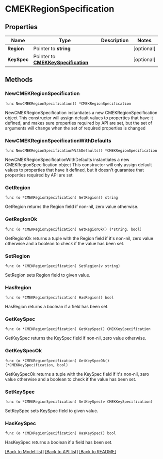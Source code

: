 # CMEKRegionSpecification

## Properties

Name | Type | Description | Notes
------------ | ------------- | ------------- | -------------
**Region** | Pointer to **string** |  | [optional] 
**KeySpec** | Pointer to [**CMEKKeySpecification**](CMEKKeySpecification.md) |  | [optional] 

## Methods

### NewCMEKRegionSpecification

`func NewCMEKRegionSpecification() *CMEKRegionSpecification`

NewCMEKRegionSpecification instantiates a new CMEKRegionSpecification object
This constructor will assign default values to properties that have it defined,
and makes sure properties required by API are set, but the set of arguments
will change when the set of required properties is changed

### NewCMEKRegionSpecificationWithDefaults

`func NewCMEKRegionSpecificationWithDefaults() *CMEKRegionSpecification`

NewCMEKRegionSpecificationWithDefaults instantiates a new CMEKRegionSpecification object
This constructor will only assign default values to properties that have it defined,
but it doesn't guarantee that properties required by API are set

### GetRegion

`func (o *CMEKRegionSpecification) GetRegion() string`

GetRegion returns the Region field if non-nil, zero value otherwise.

### GetRegionOk

`func (o *CMEKRegionSpecification) GetRegionOk() (*string, bool)`

GetRegionOk returns a tuple with the Region field if it's non-nil, zero value otherwise
and a boolean to check if the value has been set.

### SetRegion

`func (o *CMEKRegionSpecification) SetRegion(v string)`

SetRegion sets Region field to given value.

### HasRegion

`func (o *CMEKRegionSpecification) HasRegion() bool`

HasRegion returns a boolean if a field has been set.

### GetKeySpec

`func (o *CMEKRegionSpecification) GetKeySpec() CMEKKeySpecification`

GetKeySpec returns the KeySpec field if non-nil, zero value otherwise.

### GetKeySpecOk

`func (o *CMEKRegionSpecification) GetKeySpecOk() (*CMEKKeySpecification, bool)`

GetKeySpecOk returns a tuple with the KeySpec field if it's non-nil, zero value otherwise
and a boolean to check if the value has been set.

### SetKeySpec

`func (o *CMEKRegionSpecification) SetKeySpec(v CMEKKeySpecification)`

SetKeySpec sets KeySpec field to given value.

### HasKeySpec

`func (o *CMEKRegionSpecification) HasKeySpec() bool`

HasKeySpec returns a boolean if a field has been set.


[[Back to Model list]](../README.md#documentation-for-models) [[Back to API list]](../README.md#documentation-for-api-endpoints) [[Back to README]](../README.md)



